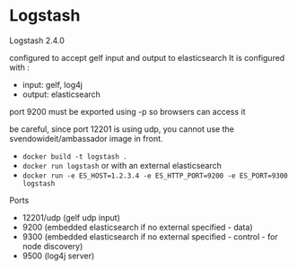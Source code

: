 # Logstash

Logstash 2.4.0

configured to accept gelf input and output to elasticsearch
It is configured with :
* input: gelf, log4j
* output: elasticsearch

port 9200 must be exported using -p so browsers can access it

be careful, since port 12201 is using udp, you cannot use the svendowideit/ambassador image in front.

* `docker build -t logstash .`
* `docker run logstash` or with an external elasticsearch
* `docker run -e ES_HOST=1.2.3.4 -e ES_HTTP_PORT=9200 -e ES_PORT=9300 logstash`

Ports

* 12201/udp (gelf udp input)
* 9200 (embedded elasticsearch if no external specified - data)
* 9300 (embedded elasticsearch if no external specified - control - for node discovery)
* 9500 (log4j server)
